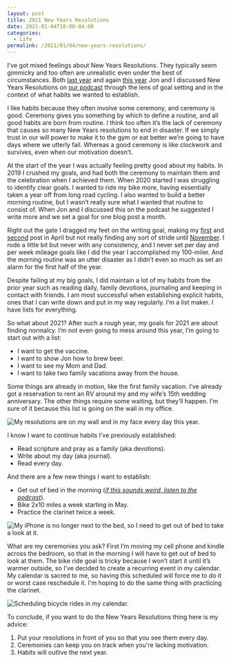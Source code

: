 ```yaml
---
layout: post
title: 2021 New Years Resolutions
date: 2021-01-04T10:00-04:00
categories:
  - Life
permalink: /2021/01/04/new-years-resolutions/
---
```


I’ve got mixed feelings about New Years Resolutions. They typically seem gimmicky and too often are unrealistic even under the best of circumstances. Both [last year](https://twistoflemonpod.com/goals-for-2020/) and again [this year](https://twistoflemonpod.com/headed-into-a-new-year/) Jon and I discussed New Years Resolutions on [our podcast](https://twistoflemonpod.com/) through the lens of goal setting and in the context of what habits we wanted to establish.

<!-- excerpt -->

I like habits because they often involve some ceremony, and ceremony is good. Ceremony gives you something by which to define a routine, and all good habits are born from routine. I think too often it’s the lack of ceremony that causes so many New Years resolutions to end in disaster. If we simply trust in our will power to make it to the gym or eat better we’re going to have days where we utterly fail. Whereas a good ceremony is like clockwork and survives, even when our motivation doesn’t.

At the start of the year I was actually feeling pretty good about my habits. In 2019 I crushed my goals, and had both the ceremony to maintain them and the celebration when I achieved them. When 2020 started I was struggling to identify clear goals. I wanted to ride my bike more, having essentially taken a year off from long road cycling. I also wanted to build a better morning routine, but I wasn’t really sure what I wanted that routine to consist of. When Jon and I discussed this on the podcast he suggested I write more and we set a goal for one blog post a month.

Right out the gate I dragged my feet on the writing goal, making my [first](https://stanlemon.com/2020/04/19/what-the-last-episode-of-seinfeld-and-the-flu-have-in-common/) and [second](https://stanlemon.com/2020/04/19/pizza-night-at-the-lemons/) post in April but not really finding any sort of stride until [November](https://stanlemon.com/2020/11/15/iphone-12-pro/). I rode a little bit but never with any consistency, and I never set per day and per week mileage goals like I did the year I accomplished my 100-miler. And the morning routine was an utter disaster as I didn’t even so much as set an alarm for the first half of the year.

Despite failing at my big goals, I did maintain a lot of my habits from the prior year such as reading daily, family devotions, journaling and keeping in contact with friends. I am most successful when establishing explicit habits, ones that I can write down and put in my way regularly. I’m a list maker. I have lists for everything.

So what about 2021? After such a rough year, my goals for 2021 are about finding normalcy. I’m not even going to mess around this year, I’m going to start out with a list:

* I want to get the vaccine.
* I want to show Jon how to brew beer.
* I want to see my Mom and Dad.
* I want to take two family vacations away from the house.

Some things are already in motion, like the first family vacation. I’ve already got a reservation to rent an RV around my and my wife’s 15th wedding anniversary. The other things require some waiting, but they’ll happen. I’m sure of it because this list is going on the wall in my office.

<img src="{{site.url}}/assets/2021-resolutions-sign.jpg" srcset="{{site.url}}/assets/2021-resolutions-sign.jpg, {{site.url}}/assets/2021-resolutions-sign@2x.jpg 2x" alt="My resolutions are on my wall and in my face every day this year." class="post-img" />

I know I want to continue habits I’ve previously established:

* Read scripture and pray as a family (aka devotions).
* Write about my day (aka journal).
* Read every day.

And there are a few new things I want to establish:

* Get out of bed in the morning ([*if this sounds weird, listen to the podcast*](https://twistoflemonpod.com/headed-into-a-new-year/)).
* Bike 2x10 miles a week starting in May.
* Practice the clarinet twice a week.

<img src="{{site.url}}/assets/2021-resolutions-iphone.jpg" srcset="{{site.url}}/assets/2021-resolutions-iphone.jpg, {{site.url}}/assets/2021-resolutions-iphone@2x.jpg 2x" alt="My iPhone is no longer next to the bed, so I need to get out of bed to take a look at it." class="post-img" />

What are my ceremonies you ask? First I’m moving my cell phone and kindle across the bedroom, so that in the morning I will have to get out of bed to look at them. The bike ride goal is tricky because I won’t start it until it’s warmer outside, so I’ve decided to create a recurring event in my calendar. My calendar is sacred to me, so having this scheduled will force me to do it or worst case reschedule it. I'm hoping to do the same thing with practicing the clarinet.

<img src="{{site.url}}/assets/2021-resolutions-biking.jpg" srcset="{{site.url}}/assets/2021-resolutions-biking.jpg, {{site.url}}/assets/2021-resolutions-biking@2x.jpg 2x" alt="Scheduling bicycle rides in my calendar." class="post-img" />

To conclude, if you want to do the New Years Resolutions thing here is my advice:

1. Put your resolutions in front of you so that you see them every day.
2. Ceremonies can keep you on track when you're lacking motivation.
3. Habits will outlive the next year.
